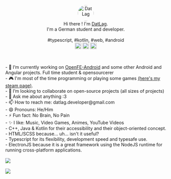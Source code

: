 <div style="text-align: center !important">
    <p align="center" style="text-align: center !important">
      <a href="https://github.com/DatL4g">
      <img align="center" alt="DatLag" style="width: 50px; height: 50px; border-radius: 50%;" src="https://avatars2.githubusercontent.com/u/46448715?s=50&v=4"></a>
      <br>
      Hi there ! I'm <a href="https://github.com/DatL4g">DatLag</a>.
      <br>
      I'm a German student and developer.
      <br>
      <br>
      #typescript, #kotlin, #web, #android
      <br>
      <a href="https://twitter.com/DatL4g" target="blank"><img align="center" src="https://cdn.jsdelivr.net/npm/simple-icons@3.0.1/icons/twitter.svg" alt="DatLag" height="20" width="20" style="height: 20px; width: 20px;"></a>
      <a href="https://datlag-page.web.app/" target="blank"><img align="center" src="https://cdn.jsdelivr.net/npm/simple-icons@3.0.1/icons/webstorm.svg" alt="DatLag" height="20" width="20" style="height: 20px; width: 20px;"></a>
      <a href="https://www.youtube.com/channel/UCvLoSNSC2KUvXAgLqd-bzyQ" target="blank"><img align="center" src="https://cdn.jsdelivr.net/npm/simple-icons@3.0.1/icons/youtube.svg" alt="DatLag" height="20" width="20" style="height: 20px; width: 20px;"></a>
      <br>
      <br>
    </p>
</div>
<p>
  <br>
- 🔭 I’m currently working on <a href="https://github.com/DATL4G/OpenFE-Android">OpenFE-Android</a> and some other Android and Angular projects. Full time student & opensourcerer
<br>
- 🎮 I'm most of the time programming or playing some games <a href="https://steamcommunity.com/id/datl4g/">(here's my steam page)</a>.
<br>
- 👯 I’m looking to collaborate on open-source projects (all sizes of projects)
<br>
- 💬 Ask me about anything :3
<br>
- 📫 How to reach me: datlag.developer@gmail.com
<br>
- 😄 Pronouns: He/Him
<br>
- ⚡ Fun fact: No Brain, No Pain
<br>
- ✨ I like: Music, Video Games, Animes, YouTube Videos
<br>
- C++, Java & Kotlin for their accessibility and their object-oriented concept.
<br>
- HTML/SCSS because... uh... isn't it useful?
<br>
- Typescript for its flexibility, development speed and typesafe use.
<br>
- ElectronJS because it is a great framework using the NodeJS runtime for running cross-platform applications.
<br>
<br>
<img align="center" src="https://github-readme-stats.vercel.app/api?username=DatL4g&theme=dracula&show_icons=true&custom_title=DatLag%27s%20GitHub%20stats">
<br>
<br>
<img align="center" src="https://github-readme-stats.vercel.app/api/top-langs/?username=DatL4g&layout=compact&theme=dracula">
<br>
<br>
</p>
